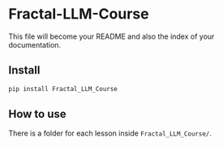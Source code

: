 # Fractal-LLM-Course

<!-- WARNING: THIS FILE WAS AUTOGENERATED! DO NOT EDIT! -->

This file will become your README and also the index of your
documentation.

## Install

``` sh
pip install Fractal_LLM_Course
```

## How to use

There is a folder for each lesson inside `Fractal_LLM_Course/`.
